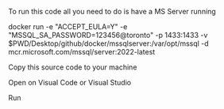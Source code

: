 To run this code all you need to do is have a MS Server running

docker run -e "ACCEPT_EULA=Y" -e "MSSQL_SA_PASSWORD=123456@toronto" -p 1433:1433 -v $PWD/Desktop/github/docker/mssqlserver:/var/opt/mssql -d mcr.microsoft.com/mssql/server:2022-latest

Copy this source code to your machine

Open on Visual Code or Visual Studio

Run
